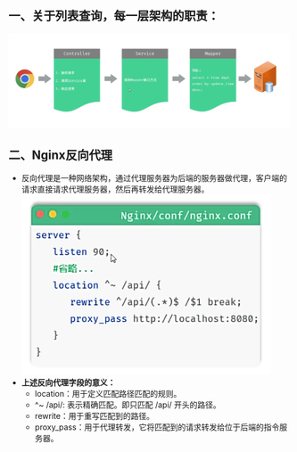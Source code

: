 ## 一、关于列表查询，每一层架构的职责：
![1748714339146](image/列表查询/1748714339146.png)
##  二、Nginx反向代理
* 反向代理是一种网络架构，通过代理服务器为后端的服务器做代理，客户端的请求直接请求代理服务器，然后再转发给代理服务器。
![1748712040483](image/工程搭建/1748712040483.png)
* **上述反向代理字段的意义：**
  * location：用于定义匹配路径匹配的规则。
  * ^~ /api/: 表示精确匹配。即只匹配 /api/ 开头的路径。
  * rewrite：用于重写匹配到的路径。
  * proxy_pass：用于代理转发，它将匹配到的请求转发给位于后端的指令服务器。